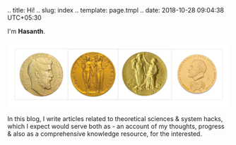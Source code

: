 .. title: Hi!
.. slug: index
.. template: page.tmpl
.. date: 2018-10-28 09:04:38 UTC+05:30

I'm **Hasanth**.

![](/images/collage.jpg)

In this blog, I write articles related to theoretical sciences & system hacks, which I expect would serve both as - an account of my thoughts, progress & also as a comprehensive knowledge resource, for the interested.

 













